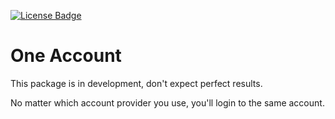 [![License Badge]][License]

# One Account

This package is in development, don't expect perfect results.

No matter which account provider you use, you'll login to the same account.

[License]: https://github.com/zimme/meteor-one-account/blob/master/LICENSE.md
[License Badge]: https://img.shields.io/badge/license-MIT-blue.svg
